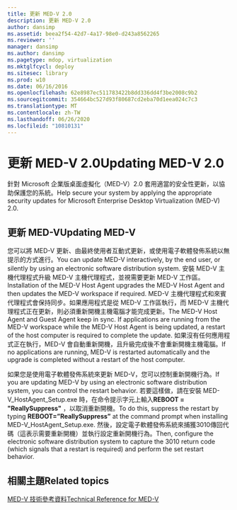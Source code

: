```yaml
---
title: 更新 MED-V 2.0
description: 更新 MED-V 2.0
author: dansimp
ms.assetid: beea2f54-42d7-4a17-98e0-d243a8562265
ms.reviewer: ''
manager: dansimp
ms.author: dansimp
ms.pagetype: mdop, virtualization
ms.mktglfcycl: deploy
ms.sitesec: library
ms.prod: w10
ms.date: 06/16/2016
ms.openlocfilehash: 62e8987ec511783422b8dd336dd4f3be2008c9b2
ms.sourcegitcommit: 354664bc527d93f80687cd2eba70d1eea024c7c3
ms.translationtype: MT
ms.contentlocale: zh-TW
ms.lasthandoff: 06/26/2020
ms.locfileid: "10810131"
---
```

# <span data-ttu-id="54e58-103">更新 MED-V 2.0</span><span class="sxs-lookup"><span data-stu-id="54e58-103">Updating MED-V 2.0</span></span>


<span data-ttu-id="54e58-104">針對 Microsoft 企業版桌面虛擬化（MED-V）2.0 套用適當的安全性更新，以協助保護您的系統。</span><span class="sxs-lookup"><span data-stu-id="54e58-104">Help secure your system by applying the appropriate security updates for Microsoft Enterprise Desktop Virtualization (MED-V) 2.0.</span></span>

## <span data-ttu-id="54e58-105">更新 MED-V</span><span class="sxs-lookup"><span data-stu-id="54e58-105">Updating MED-V</span></span>


<span data-ttu-id="54e58-106">您可以將 MED-V 更新、由最終使用者互動式更新，或使用電子軟體發佈系統以無提示的方式進行。</span><span class="sxs-lookup"><span data-stu-id="54e58-106">You can update MED-V interactively, by the end user, or silently by using an electronic software distribution system.</span></span> <span data-ttu-id="54e58-107">安裝 MED-V 主機代理程式升級 MED-V 主機代理程式，並視需要更新 MED-V 工作區。</span><span class="sxs-lookup"><span data-stu-id="54e58-107">Installation of the MED-V Host Agent upgrades the MED-V Host Agent and then updates the MED-V workspace if required.</span></span> <span data-ttu-id="54e58-108">MED-V 主機代理程式和來賓代理程式會保持同步。如果應用程式是從 MED-V 工作區執行，而 MED-V 主機代理程式正在更新，則必須重新開機主機電腦才能完成更新。</span><span class="sxs-lookup"><span data-stu-id="54e58-108">The MED-V Host Agent and Guest Agent keep in sync. If applications are running from the MED-V workspace while the MED-V Host Agent is being updated, a restart of the host computer is required to complete the update.</span></span> <span data-ttu-id="54e58-109">如果沒有任何應用程式正在執行，MED-V 會自動重新開機，且升級完成後不會重新開機主機電腦。</span><span class="sxs-lookup"><span data-stu-id="54e58-109">If no applications are running, MED-V is restarted automatically and the upgrade is completed without a restart of the host computer.</span></span>

<span data-ttu-id="54e58-110">如果您是使用電子軟體發佈系統來更新 MED-V，您可以控制重新開機行為。</span><span class="sxs-lookup"><span data-stu-id="54e58-110">If you are updating MED-V by using an electronic software distribution system, you can control the restart behavior.</span></span> <span data-ttu-id="54e58-111">若要這樣做，請在安裝 MED-V\_HostAgent\_Setup.exe 時，在命令提示字元上輸入**REBOOT = "ReallySuppress"** ，以取消重新開機。</span><span class="sxs-lookup"><span data-stu-id="54e58-111">To do this, suppress the restart by typing **REBOOT=”ReallySuppress”** at the command prompt when installing MED-V\_HostAgent\_Setup.exe.</span></span> <span data-ttu-id="54e58-112">然後，設定電子軟體發佈系統來捕獲3010傳回代碼（這表示需要重新開機）並執行設定重新開機行為。</span><span class="sxs-lookup"><span data-stu-id="54e58-112">Then, configure the electronic software distribution system to capture the 3010 return code (which signals that a restart is required) and perform the set restart behavior.</span></span>

## <span data-ttu-id="54e58-113">相關主題</span><span class="sxs-lookup"><span data-stu-id="54e58-113">Related topics</span></span>


[<span data-ttu-id="54e58-114">MED-V 技術參考資料</span><span class="sxs-lookup"><span data-stu-id="54e58-114">Technical Reference for MED-V</span></span>](technical-reference-for-med-v.md)

 

 





